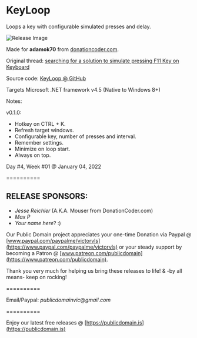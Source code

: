 # KeyLoop

Loops a key with configurable simulated presses and delay.

![Release Image](https://user-images.githubusercontent.com/54631779/148102705-04bdcc9c-07ef-4e21-a1ab-3839fbe0b25b.png)

Made for **adamok70** from [donationcoder.com](https://www.donationcoder.com).

Original thread: [searching for a solution to simulate pressing F11 Key on Keyboard](https://www.donationcoder.com/forum/index.php?topic=51963.0)

Source code: [KeyLoop @ GitHub](https://github.com/publicdomain/keyloop)

Targets Microsoft .NET framework v4.5 (Native to Windows 8+)

Notes:

v0.1.0:

* Hotkey on CTRL + K.
* Refresh target windows.
* Configurable key, number of presses and interval.
* Remember settings.
* Minimize on loop start.
* Always on top.

Day #4, Week #01 @ January 04, 2022

==========

## RELEASE SPONSORS:

* *Jesse Reichler* (A.K.A. Mouser from DonationCoder.com)
* *Max P*
* *Your name here*? :)

Our Public Domain project appreciates your one-time Donation via Paypal @ [www.paypal.com/paypalme/victorvls](https://www.paypal.com/paypalme/victorvls) or your steady support by becoming a Patron @ [www.patreon.com/publicdomain](https://www.patreon.com/publicdomain).

Thank you very much for helping us bring these releases to life! & -by all means- keep on rocking!

==========

Email/Paypal: *publicdomainvic*@*gmail*.*com*

==========

Enjoy our latest free releases @ [https://publicdomain.is](https://publicdomain.is)
